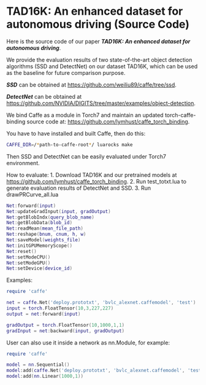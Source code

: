 TAD16K: An enhanced dataset for autonomous driving (Source Code)
===================

Here is the source code of our paper ***TAD16K: An enhanced dataset for autonomous driving***.

We provide the evaluation results of two state-of-the-art object detection algorithms (SSD and DetectNet) on our dataset TAD16K, which can be used as the baseline for future comparison purpose. 

***SSD*** can be obtained at https://github.com/weiliu89/caffe/tree/ssd.

***DetectNet*** can be obtained at https://github.com/NVIDIA/DIGITS/tree/master/examples/object-detection.

We bind Caffe as a module in Torch7 and maintain an updated torch-caffe-binding source code at:
https://github.com/lymhust/caffe_torch_binding.

You have to have installed and built Caffe, then do this:

```bash
CAFFE_DIR=/*path-to-caffe-root*/ luarocks make
```
Then SSD and DetectNet can be easily evaluated under Torch7 environment.

How to evaluate:
      1. Download TAD16K and our pretrained models at https://github.com/lymhust/caffe_torch_binding.
      2. Run test_totxt.lua to generate evaluation results of DetectNet and SSD.
      3. Run drawPRCurve_all.lua 

```lua
Net:forward(input)
Net:updateGradInput(input, gradOutput)
Net:getBlobIndx(query_blob_name)
Net:getBlobData(blob_id)
Net:readMean(mean_file_path)
Net:reshape(bnum, cnum, h, w)
Net:saveModel(weights_file)
Net:initGPUMemoryScope()
Net:reset()
Net:setModeCPU()
Net:setModeGPU()
Net:setDevice(device_id)
```

Examples:
```lua
require 'caffe'

net = caffe.Net('deploy.prototxt', 'bvlc_alexnet.caffemodel', 'test')
input = torch.FloatTensor(10,3,227,227)
output = net:forward(input)

gradOutput = torch.FloatTensor(10,1000,1,1)
gradInput = net:backward(input, gradOutput)
```

User can also use it inside a network as nn.Module, for example:

```lua
require 'caffe'

model = nn.Sequential()
model:add(caffe.Net('deploy.prototxt', 'bvlc_alexnet.caffemodel', 'test'))
model:add(nn.Linear(1000,1))
```

